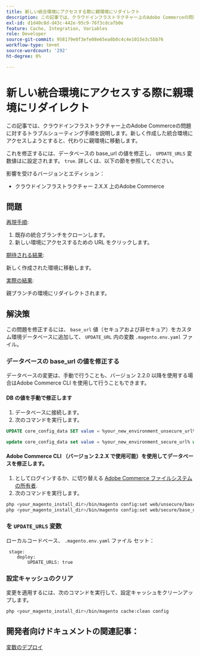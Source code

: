 ```yaml
---
title: 新しい統合環境にアクセスする際に親環境にリダイレクト
description: この記事では、クラウドインフラストラクチャー上のAdobe Commerceの問題に対するトラブルシューティング手順を説明します。新しく作成した統合環境にアクセスしようとすると、代わりに親環境に移動します。
exl-id: d1d40c8d-d43c-442e-95c9-76f3cdcafb0e
feature: Cache, Integration, Variables
role: Developer
source-git-commit: 958179e0f3efe08e65ea8b0c4c4e1015e3c5bb76
workflow-type: tm+mt
source-wordcount: '292'
ht-degree: 0%

---
```


# 新しい統合環境にアクセスする際に親環境にリダイレクト

この記事では、クラウドインフラストラクチャー上のAdobe Commerceの問題に対するトラブルシューティング手順を説明します。新しく作成した統合環境にアクセスしようとすると、代わりに親環境に移動します。

これを修正するには、データベースの base\_url の値を修正し、 `UPDATE_URLS` 変数値はに設定されます。 `true`. 詳しくは、以下の節を参照してください。

影響を受けるバージョンとエディション：

* クラウドインフラストラクチャー 2.X.X 上のAdobe Commerce

## 問題

<u>再現手順</u>:

1. 既存の統合ブランチをクローンします。
1. 新しい環境にアクセスするための URL をクリックします。

<u>期待される結果</u>:

新しく作成された環境に移動します。

<u>実際の結果</u>:

親ブランチの環境にリダイレクトされます。

## 解決策

この問題を修正するには、 `base_url` 値（セキュアおよび非セキュア）をカスタム環境データベースに追加して、 `UPDATE_URL` 内の変数 `.magento.env.yaml` ファイル。

### データベースの base\_url の値を修正する

データベースの変更は、手動で行うことも、バージョン 2.2.0 以降を使用する場合はAdobe Commerce CLI を使用して行うこともできます。

#### DB の値を手動で修正します

1. データベースに接続します。
1. 次のコマンドを実行します。

```sql
UPDATE core_config_data SET value = %your_new_environment_unsecure_url% WHERE path="web/unsecure/base_url"
```

```sql
update core_config_data set value = %your_new_environment_secure_url% where path="web/secure/base_url"
```

#### Adobe Commerce CLI （バージョン 2.2.X で使用可能）を使用してデータベースを修正します。

1. としてログインするか、に切り替える [Adobe Commerce ファイルシステムの所有者](https://experienceleague.adobe.com/docs/commerce-operations/installation-guide/prerequisites/web-server/apache.html).
1. 次のコマンドを実行します。

```bash
php <your_magento_install_dir>/bin/magento config:set web/unsecure/base_url http://example.com
php <your_magento_install_dir>/bin/magento config:set web/secure/base_url https://example.com
```

### を `UPDATE_URLS` 変数

ローカルコードベース、 `.magento.env.yaml` ファイル セット：

```
 stage:
    deploy:
        UPDATE_URLS: true
```

### 設定キャッシュのクリア

変更を適用するには、次のコマンドを実行して、設定キャッシュをクリーンアップします。

```bash
php <your_magento_install_dir>/bin/magento cache:clean config
```

## 開発者向けドキュメントの関連記事：

[変数のデプロイ](https://experienceleague.adobe.com/docs/commerce-cloud-service/user-guide/configure/env/stage/variables-deploy.html)
